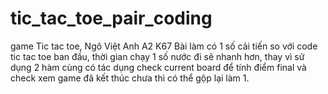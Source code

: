 # tic_tac_toe_pair_coding
game Tic tac toe, Ngô Việt Anh A2 K67
Bài làm có 1 số cải tiến so với code tic tac toe ban đầu, thời gian chạy 1 số nước đi sẽ nhanh hơn, thay vì sử dụng 2 hàm cùng có tác dụng check current board để tính điểm final và check xem game đã kết thúc chưa thì có thể gộp lại làm 1.
